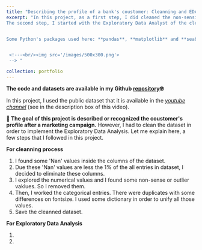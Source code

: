 ```yaml
---
title: "Describing the profile of a bank's coustomer: Cleanning and EDA"
excerpt: "In this project, as a first step, I did cleaned the non-sensical values. The dataset contains some non-sense numerical values and outliers. Also, it contained some typos in categorical variables. 
The second step, I started with the Exploratory Data Analyst of the cleanned dataset. There are some interesting features behind in the dataset. These were found with the statistical analysis (univariate).


Some Python's packages used here: **pandas**, **matplotlib** and **seaborn**.


 <!---<br/><img src='/images/500x300.png'>
 --> "

collection: portfolio
---
```

**The code and datasets are available in my Github [repository](https://github.com/MarioSolisB/Profile_of_a_bank_coustomer)🤓**

In this project, I used the public dataset that it is available in the [*youtube channel*](https://www.youtube.com/watch?v=bGnD1Ki7j-g) (see in the description box of this video). 


**🔎 The goal of this project is described or recognized the coustomer's profile after a marketing campaign.** However, I had to clean the dataset in order to implement the Exploratory Data Analysis. Let me explain here, a few steps that I followed in this project.

**For cleanning process** 

1. I found some 'Nan' values inside the columns of the dataset.
2. Due these 'Nan' values are less the 1% of the all entries in dataset, I decided to eliminate these columns.
3. I explored the numerical values and I found some non-sense or outlier vaklues. So I removed them.
4. Then, I worked the categorical entries. There were duplicates with some differences on fontsize. I used some dictionary in order to unify all those values.
5. Save the cleanned dataset.

**For Exploratory Data Analysis**

1. 
2. 


